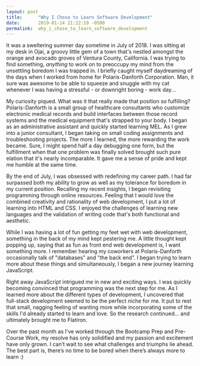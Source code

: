 ```yaml
---
layout: post
title:      "Why I Chose to Learn Software Development"
date:       2019-01-14 21:22:19 -0500
permalink:  why_i_chose_to_learn_software_development
---
```



It was a sweltering summer day sometime in July of 2018. I was sitting at my desk in Ojai, a groovy little gem of a town that's nestled amongst the orange and avocado groves of Ventura County, California. I was trying to find something, *anything* to work on to preoccupy my mind from the unsettling boredom I was trapped in. I briefly caught myself daydreaming of the days when I worked from home for Polaris-Danforth Corporation. Man, it sure was awesome to be able to squeeze and snuggle with my cat whenever I was having a stressful - or downright boring - work day...

My curiosity piqued. What was it that really made that position so fulfilling? Polaris-Danforth is a small group of healthcare consultants who customize electronic medical records and build interfaces between those record systems and the medical equipment that's strapped to your body. I began as an administrative assistant and quickly started learning MEL. As I grew into a junior consultant, I began taking on small coding assignments and troubleshooting projects. The more I learned, the more rewarding the work became. Sure, I might spend half a day debugging one form, but the fulfillment when that one problem was finally solved brought such pure elation that it's nearly incomparable. It gave me a sense of pride and kept me humble at the same time.

By the end of July, I was obsessed with redefining my career path. I had far surpassed both my ability to grow as well as my tolerance for boredom in my current position. Recalling my recent insights, I began revisiting programming through online resources. Feeling that I would love the combined creativity and rationality of web development, I put a lot of learning into HTML and CSS. I enjoyed the challenges of learning new languages and the validation of writing code that's both functional and aesthetic. 

While I was having a lot of fun getting my feet wet with web development, something in the back of my mind kept pestering me. A little thought kept popping up, saying that as fun as front end web development is, I want something more. I remember hearing my coworkers at Polaris-Danforth occasionally talk of "databases" and "the back end". I began trying to learn more about these things and simultaneously, I began a new journey learning JavaScript. 

Right away JavaScript intrigued me in new and exciting ways. I was quickly becoming convinced that programming was the next step for me. As I learned more about the different types of development, I uncovered that full-stack development seemed to be the perfect niche for me. It put to rest that small, nagging feeling of wanting more while incorporating some of the skills I'd already started to learn and love. So the research continued... and ultimately brought me to Flatiron. 

Over the past month as I've worked through the Bootcamp Prep and Pre-Course Work, my resolve has only solidified and my passion and excitement have only grown. I can’t wait to see what challenges and triumphs lie ahead. The best part is, there’s no time to be bored when there’s always more to learn :)
